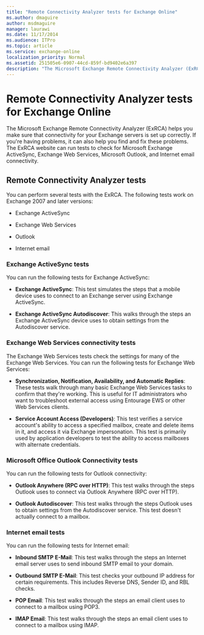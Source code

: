 ```yaml
---
title: "Remote Connectivity Analyzer tests for Exchange Online"
ms.author: dmaguire
author: msdmaguire
manager: laurawi
ms.date: 11/17/2014
ms.audience: ITPro
ms.topic: article
ms.service: exchange-online
localization_priority: Normal
ms.assetid: 251505e6-0907-44cd-859f-bd9402e6a397
description: "The Microsoft Exchange Remote Connectivity Analyzer (ExRCA) helps you make sure that connectivity for your Exchange servers is set up correctly. If you're having problems, it can also help you find and fix these problems. The ExRCA website can run tests to check for Microsoft Exchange ActiveSync, Exchange Web Services, Microsoft Outlook, and Internet email connectivity."
---
```


# Remote Connectivity Analyzer tests for Exchange Online

The Microsoft Exchange Remote Connectivity Analyzer (ExRCA) helps you make sure that connectivity for your Exchange servers is set up correctly. If you're having problems, it can also help you find and fix these problems. The ExRCA website can run tests to check for Microsoft Exchange ActiveSync, Exchange Web Services, Microsoft Outlook, and Internet email connectivity.
  
## Remote Connectivity Analyzer tests

You can perform several tests with the ExRCA. The following tests work on Exchange 2007 and later versions: 
  
- Exchange ActiveSync
    
- Exchange Web Services
    
- Outlook
    
- Internet email
    
### Exchange ActiveSync tests

You can run the following tests for Exchange ActiveSync: 
  
- **Exchange ActiveSync**: This test simulates the steps that a mobile device uses to connect to an Exchange server using Exchange ActiveSync. 
    
- **Exchange ActiveSync Autodiscover**: This walks through the steps an Exchange ActiveSync device uses to obtain settings from the Autodiscover service. 
    
### Exchange Web Services connectivity tests

The Exchange Web Services tests check the settings for many of the Exchange Web Services. You can run the following tests for Exchange Web Services: 
  
- **Synchronization, Notification, Availability, and Automatic Replies**: These tests walk through many basic Exchange Web Services tasks to confirm that they're working. This is useful for IT administrators who want to troubleshoot external access using Entourage EWS or other Web Services clients. 
    
- **Service Account Access (Developers)**: This test verifies a service account's ability to access a specified mailbox, create and delete items in it, and access it via Exchange impersonation. This test is primarily used by application developers to test the ability to access mailboxes with alternate credentials. 
    
### Microsoft Office Outlook Connectivity tests

You can run the following tests for Outlook connectivity: 
  
- **Outlook Anywhere (RPC over HTTP)**: This test walks through the steps Outlook uses to connect via Outlook Anywhere (RPC over HTTP). 
    
- **Outlook Autodiscover**: This test walks through the steps Outlook uses to obtain settings from the Autodiscover service. This test doesn't actually connect to a mailbox. 
    
### Internet email tests

You can run the following tests for Internet email: 
  
- **Inbound SMTP** **E-Mail**: This test walks through the steps an Internet email server uses to send inbound SMTP email to your domain. 
    
- **Outbound SMTP E-Mail**: This test checks your outbound IP address for certain requirements. This includes Reverse DNS, Sender ID, and RBL checks. 
    
- **POP Email**: This test walks through the steps an email client uses to connect to a mailbox using POP3. 
    
- **IMAP Email**: This test walks through the steps an email client uses to connect to a mailbox using IMAP. 
    

